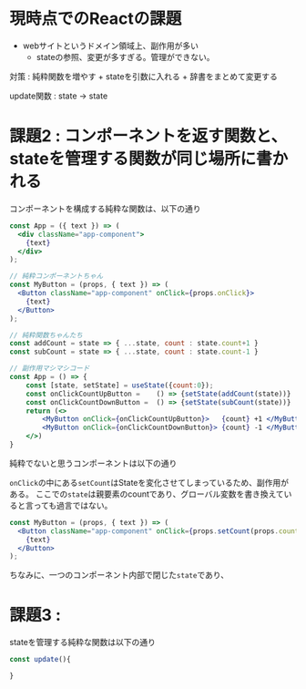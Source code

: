 


# 現時点でのReactの課題

- webサイトというドメイン領域上、副作用が多い
    - stateの参照、変更が多すぎる。管理ができない。

対策 : 純粋関数を増やす + stateを引数に入れる + 辞書をまとめて変更する

update関数 : state -> state




# 課題2 : コンポーネントを返す関数と、stateを管理する関数が同じ場所に書かれる

コンポーネントを構成する純粋な関数は、以下の通り

```jsx
const App = ({ text }) => (
  <div className="app-component">
    {text}
  </div>
);
```

```jsx
// 純粋コンポーネントちゃん
const MyButton = (props, { text }) => (
  <Button className="app-component" onClick={props.onClick}>
    {text}
  </Button>
);

// 純粋関数ちゃんたち
const addCount = state => { ...state, count : state.count+1 }
const subCount = state => { ...state, count : state.count-1 }

// 副作用マシマシコード
const App = () => {
    const [state, setState] = useState({count:0});
    const onClickCountUpButton =    () => {setState(addCount(state))}
    const onClickCountDownButton =  () => {setState(subCount(state))}
    return (<>
        <MyButton onClick={onClickCountUpButton}>   {count} +1 </MyButton>
        <MyButton onClick={onClickCountDownButton}> {count} -1 </MyButton>
    </>)
}
```

純粋でないと思うコンポーネントは以下の通り

`onClick`の中にある`setCount`はStateを変化させてしまっているため、副作用がある。
ここでの`state`は親要素のcountであり、グローバル変数を書き換えていると言っても過言ではない。

```jsx
const MyButton = (props, { text }) => (
  <Button className="app-component" onClick={props.setCount(props.count + 1)}>
    {text}
  </Button>
);
```

ちなみに、一つのコンポーネント内部で閉じた`state`であり、









# 課題3 : 

stateを管理する純粋な関数は以下の通り


```jsx
const update(){

}
```














